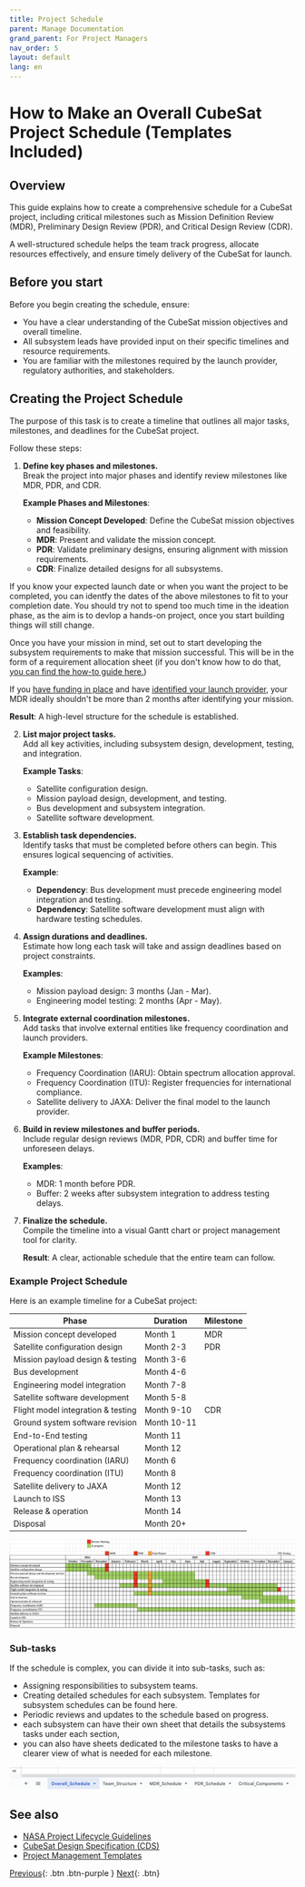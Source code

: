 ```yaml
---
title: Project Schedule
parent: Manage Documentation
grand_parent: For Project Managers
nav_order: 5
layout: default
lang: en
---
```


# How to Make an Overall CubeSat Project Schedule (Templates Included)

## Overview

This guide explains how to create a comprehensive schedule for a CubeSat project, including critical milestones such as Mission Definition Review (MDR), Preliminary Design Review (PDR), and Critical Design Review (CDR).  

A well-structured schedule helps the team track progress, allocate resources effectively, and ensure timely delivery of the CubeSat for launch.

## Before you start

Before you begin creating the schedule, ensure:

- You have a clear understanding of the CubeSat mission objectives and overall timeline.  
- All subsystem leads have provided input on their specific timelines and resource requirements.  
- You are familiar with the milestones required by the launch provider, regulatory authorities, and stakeholders.  

## Creating the Project Schedule

The purpose of this task is to create a timeline that outlines all major tasks, milestones, and deadlines for the CubeSat project.

Follow these steps:

1. **Define key phases and milestones.**  
   Break the project into major phases and identify review milestones like MDR, PDR, and CDR.

   **Example Phases and Milestones**:
   - **Mission Concept Developed**: Define the CubeSat mission objectives and feasibility.  
   - **MDR**: Present and validate the mission concept.  
   - **PDR**: Validate preliminary designs, ensuring alignment with mission requirements.  
   - **CDR**: Finalize detailed designs for all subsystems.

If you know your expected launch date or when you want the project to be completed, you can identfy the dates of the above milestones to fit to your completion date. You should try not to spend too much time in the ideation phase, as the aim is to devlop a hands-on project, once you start building things will still change.  

Once you have your mission in mind, set out to start developing the subsystem requirements to make that mission successful. This will be in the form of a requirement allocation sheet (if you don't know how to do that, [you can find the how-to guide here.]({{site.url}}/how-tos/requirement-allocation-sheet))

If you [have funding in place]({{site.url}}/how-tos/find-funding) and have [identified your launch provider]({{site.url}}/how-tos/identify-launch-provider), your MDR ideally shouldn't be more than 2 months after identifying your mission.

   **Result**: A high-level structure for the schedule is established.

2. **List major project tasks.**  
   Add all key activities, including subsystem design, development, testing, and integration.

   **Example Tasks**:
   - Satellite configuration design.  
   - Mission payload design, development, and testing.  
   - Bus development and subsystem integration.  
   - Satellite software development.

3. **Establish task dependencies.**  
   Identify tasks that must be completed before others can begin. This ensures logical sequencing of activities.

   **Example**:
   - **Dependency**: Bus development must precede engineering model integration and testing.  
   - **Dependency**: Satellite software development must align with hardware testing schedules.

4. **Assign durations and deadlines.**  
   Estimate how long each task will take and assign deadlines based on project constraints.

   **Examples**:  
   - Mission payload design: 3 months (Jan - Mar).  
   - Engineering model testing: 2 months (Apr - May).

5. **Integrate external coordination milestones.**  
   Add tasks that involve external entities like frequency coordination and launch providers.

   **Example Milestones**:
   - Frequency Coordination (IARU): Obtain spectrum allocation approval.  
   - Frequency Coordination (ITU): Register frequencies for international compliance.  
   - Satellite delivery to JAXA: Deliver the final model to the launch provider.

6. **Build in review milestones and buffer periods.**  
   Include regular design reviews (MDR, PDR, CDR) and buffer time for unforeseen delays.

   **Examples**:  
   - MDR: 1 month before PDR.  
   - Buffer: 2 weeks after subsystem integration to address testing delays.

7. **Finalize the schedule.**  
   Compile the timeline into a visual Gantt chart or project management tool for clarity.

   **Result**: A clear, actionable schedule that the entire team can follow.

### Example Project Schedule

Here is an example timeline for a CubeSat project:

| Phase                             | Duration      | Milestone                 |
|-----------------------------------|---------------|---------------------------|
| Mission concept developed         | Month 1       | MDR                       |
| Satellite configuration design    | Month 2-3     | PDR                       |
| Mission payload design & testing  | Month 3-6     |                           |
| Bus development                   | Month 4-6     |                           |
| Engineering model integration     | Month 7-8     |                           |
| Satellite software development    | Month 5-8     |                           |
| Flight model integration & testing| Month 9-10    | CDR                       |
| Ground system software revision   | Month 10-11   |                           |
| End-to-End testing                | Month 11      |                           |
| Operational plan & rehearsal      | Month 12      |                           |
| Frequency coordination (IARU)     | Month 6       |                           |
| Frequency coordination (ITU)      | Month 8       |                           |
| Satellite delivery to JAXA        | Month 12      |                           |
| Launch to ISS                     | Month 13      |                           |
| Release & operation               | Month 14      |                           |
| Disposal                          | Month 20+     |                           |

![schedule-complete](/assets/images/schedule-complete.png)

### Sub-tasks

If the schedule is complex, you can divide it into sub-tasks, such as:

- Assigning responsibilities to subsystem teams.  
- Creating detailed schedules for each subsystem.  Templates for subsystem schedules can be found here.
- Periodic reviews and updates to the schedule based on progress.
- each subsystem can have their own sheet that details the subsystems tasks under each section, 
- you can also have sheets dedicated to the milestone tasks to have a clearer view of what is needed for each milestone.

![schedule-sheets](/assets/images/schedule-sheets.png)


## See also

- [NASA Project Lifecycle Guidelines](https://www.nasa.gov/reference/3-0-nasa-program-project-life-cycle/)  
- [CubeSat Design Specification (CDS)](https://www.cubesat.org/specifications)  
- [Project Management Templates](https://www.pmi.org/)  


[Previous]({{site.url}}/get-started){: .btn .btn-purple }
[Next]({{site.url}}/get-started/reference.html){: .btn}